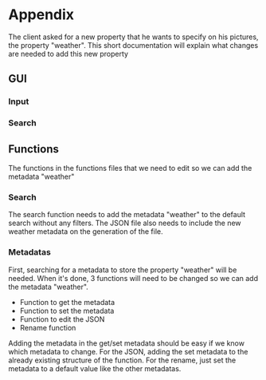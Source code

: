 # Appendix

The client asked for a new property that he wants to specify on his pictures, the property "weather".
This short documentation will explain what changes are needed to add this new property

## GUI

### Input

### Search

## Functions

The functions in the functions files that we need to edit so we can add the metadata "weather"
 
### Search

The search function needs to add the metadata "weather" to the default search without any filters.
The JSON file also needs to include the new weather metadata on the generation of the file.

### Metadatas

First, searching for a metadata to store the property "weather" will be needed. When it's done, 3 functions will need to be changed so we can add the metadata "weather".
* Function to get the metadata
* Function to set the metadata
* Function to edit the JSON
* Rename function

Adding the metadata in the get/set metadata should be easy if we know which metadata to change.
For the JSON, adding the set metadata to the already existing structure of the function.
For the rename, just set the metadata to a default value like the other metadatas.
